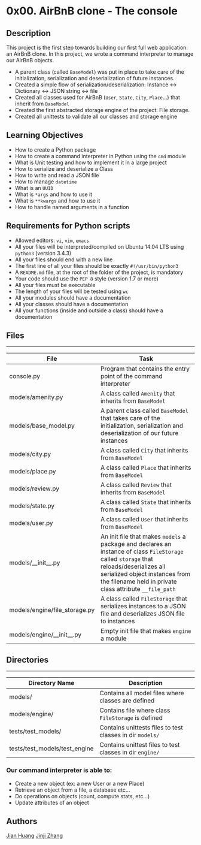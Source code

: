 # 0x00. AirBnB clone - The console

## Description

This project is the first step towards building our first full web application: an AirBnB clone. In this project, we wrote a command interpreter to manage our AirBnB objects. 
* A parent class (called `BaseModel`) was put in place to take care of the initialization, serialization and deserialization of future instances.
* Created a simple flow of serialization/deserialization: Instance <-> Dictionary <-> JSON string <-> file
* Created all classes used for AirBnB (`User`, `State`, `City`, `Place`…) that inherit from `BaseModel`
* Created the first abstracted storage engine of the project: File storage.
* Created all unittests to validate all our classes and storage engine

## Learning Objectives
* How to create a Python package
* How to create a command interpreter in Python using the `cmd` module
* What is Unit testing and how to implement it in a large project
* How to serialize and deserialize a Class
* How to write and read a JSON file
* How to manage `datetime`
* What is an `UUID`
* What is `*args` and how to use it
* What is `**kwargs` and how to use it
* How to handle named arguments in a function

## Requirements for Python scripts
* Allowed editors: `vi`, `vim`, `emacs`
* All your files will be interpreted/compiled on Ubuntu 14.04 LTS using `python3` (version 3.4.3)
* All your files should end with a new line
* The first line of all your files should be exactly `#!/usr/bin/python3`
* A `README.md` file, at the root of the folder of the project, is mandatory
* Your code should use the `PEP 8` style (version 1.7 or more)
* All your files must be executable
* The length of your files will be tested using `wc`
* All your modules should have a documentation
* All your classes should have a documentation
* All your functions (inside and outside a class) should have a documentation

## Files
---
File|Task
---|---
console.py | Program that contains the entry point of the command interpreter
models/amenity.py | A class called `Amenity` that inherits from `BaseModel`
models/base_model.py | A parent class called `BaseModel` that takes care of the initialization, serialization and deserialization of our future instances
models/city.py | A class called `City` that inherits from `BaseModel`
models/place.py | A class called `Place` that inherits from `BaseModel`
models/review.py | A class called `Review` that inherits from `BaseModel`
models/state.py | A class called `State` that inherits from `BaseModel`
models/user.py | A class called `User` that inherits from `BaseModel`
models/\_\_init\_\_.py | An init file that makes `models` a package and declares an instance of class `FileStorage` called `storage` that reloads/deserializes all serialized object instances from the filename held in private class attribute `__file_path`
models/engine/file_storage.py | A class called `FileStorage` that serializes instances to a JSON file and deserializes JSON file to instances
models/engine/\_\_init\_\_.py | Empty init file that makes `engine` a module

## Directories
---
Directory Name | Description
---|---
models/ | Contains all model files where classes are defined
models/engine/ | Contains file where class `FileStorage` is defined
tests/test_models/ | Contains unittests files to test classes in dir `models/`
tests/test_models/test_engine | Contains unittest files to test classes in dir `engine/`

### Our command interpreter is able to:
* Create a new object (ex: a new User or a new Place)
* Retrieve an object from a file, a database etc…
* Do operations on objects (count, compute stats, etc…)
* Update attributes of an object


## Authors
[Jian Huang](http://github.com/trieToSucceed/)
[Jinji Zhang](https://github.com/iamzinzi/)
